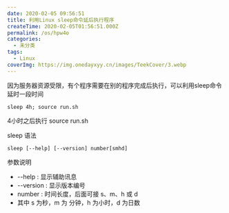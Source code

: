 ```yaml
---
date: 2020-02-05 09:56:51
title: 利用Linux sleep命令延后执行程序
createTime: 2020-02-05T01:56:51.000Z
permalink: /os/hpw4o
categories:
  - 未分类
tags:
  - Linux
coverImg: https://img.onedayxyy.cn/images/TeekCover/3.webp
---
```


因为服务器资源受限，有个程序需要在别的程序完成后执行，可以利用sleep命令延时一段时间
    
    
    sleep 4h; source run.sh

4小时之后执行 source run.sh

sleep 语法
    
    
    sleep [--help] [--version] number[smhd]

参数说明

  * \--help : 显示辅助讯息
  * \--version : 显示版本编号
  * number : 时间长度，后面可接 s、m、h 或 d
  * 其中 s 为秒，m 为 分钟，h 为小时，d 为日数 


